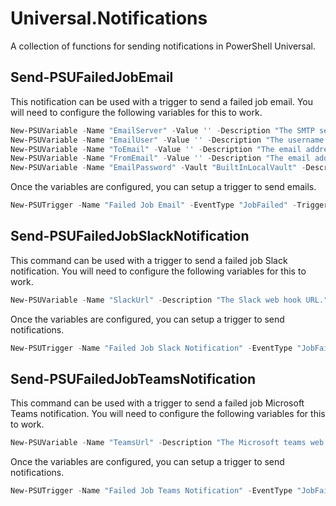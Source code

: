 # Universal.Notifications

A collection of functions for sending notifications in PowerShell Universal. 

## Send-PSUFailedJobEmail 

This notification can be used with a trigger to send a failed job email. You will need to configure the following variables for this to work. 

```powershell
New-PSUVariable -Name "EmailServer" -Value '' -Description "The SMTP server to use for email. " 
New-PSUVariable -Name "EmailUser" -Value '' -Description "The username for authenticaitng to your email server. " 
New-PSUVariable -Name "ToEmail" -Value '' -Description "The email address to send email notifications to. " 
New-PSUVariable -Name "FromEmail" -Value '' -Description "The email address to send notifications from." 
New-PSUVariable -Name "EmailPassword" -Vault "BuiltInLocalVault" -Description "The password for authenticating against the email server. "
```

Once the variables are configured, you can setup a trigger to send emails. 

```powershell
New-PSUTrigger -Name "Failed Job Email" -EventType "JobFailed" -TriggerScript "Universal.Notifications\Send-PSUFailedJobEmail"
```

## Send-PSUFailedJobSlackNotification

This command can be used with a trigger to send a failed job Slack notification. You will need to configure the following variables for this to work. 

```powershell
New-PSUVariable -Name "SlackUrl" -Description "The Slack web hook URL."
```


Once the variables are configured, you can setup a trigger to send notifications. 

```powershell
New-PSUTrigger -Name "Failed Job Slack Notification" -EventType "JobFailed" -TriggerScript "Universal.Notifications\Send-PSUFailedJobSlackNotification"
```

## Send-PSUFailedJobTeamsNotification

This command can be used with a trigger to send a failed job Microsoft Teams notification. You will need to configure the following variables for this to work. 

```powershell
New-PSUVariable -Name "TeamsUrl" -Description "The Microsoft teams web hook URL."
```

Once the variables are configured, you can setup a trigger to send notifications. 

```powershell
New-PSUTrigger -Name "Failed Job Teams Notification" -EventType "JobFailed" -TriggerScript "Universal.Notifications\Send-PSUFailedJobTeamsNotification"
```

